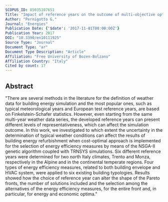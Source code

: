 ```yaml
---
SCOPUS_ID: 85035107651
Title: "Impact of reference years on the outcome of multi-objective optimization for building energy refurbishment"
Author: "Pernigotto G."
Journal: "Energies"
Publication Date: {'$date': '2017-11-01T00:00:00Z'}
Publication Year: 2017
DOI: "10.3390/en10111925"
Source Type: "Journal"
Document Type: "ar"
Document Type Description: "Article"
Affiliation: "Free University of Bozen-Bolzano"
Affiliation Country: "Italy"
Cited by count: 17
---
```


## Abstract
"There are several methods in the literature for the definition of weather data for building energy simulation and the most popular ones, such as typical meteorological years and European test reference years, are based on Finkelstein-Schafer statistics. However, even starting from the same multi-year weather data series, the developed reference years can present different levels of representativeness, which can affect the simulation outcome. In this work, we investigated to which extent the uncertainty in the determination of typical weather conditions can affect the results of building energy refurbishment when cost-optimal approach is implemented for the selection of energy efficiency measures by means of the NSGA-II genetic algorithm coupled with TRNSYS simulations. Six different reference years were determined for two north Italy climates, Trento and Monza, respectively in the Alpine and in the continental temperate regions. Four types of energy efficiency measures, related to both building envelope and HVAC system, were applied to six existing building typologies. Results showed how the choice of reference year can alter the shape of the Pareto fronts, the number of solutions included and the selection among the alternatives of the energy efficiency measures, for the entire front and, in particular, for energy and economic optima."
